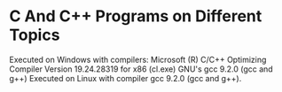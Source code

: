 # C And C++ Programs on Different Topics
Executed on Windows with compilers: Microsoft (R) C/C++ Optimizing Compiler Version 19.24.28319 for x86 (cl.exe)
                                    GNU's gcc 9.2.0 (gcc and g++)
Executed on Linux with compiler gcc 9.2.0 (gcc and g++).
